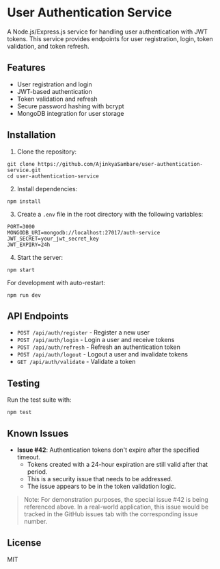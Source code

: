 # User Authentication Service

A Node.js/Express.js service for handling user authentication with JWT tokens. This service provides endpoints for user registration, login, token validation, and token refresh.

## Features

- User registration and login
- JWT-based authentication
- Token validation and refresh
- Secure password hashing with bcrypt
- MongoDB integration for user storage

## Installation

1. Clone the repository:
```
git clone https://github.com/AjinkyaSambare/user-authentication-service.git
cd user-authentication-service
```

2. Install dependencies:
```
npm install
```

3. Create a `.env` file in the root directory with the following variables:
```
PORT=3000
MONGODB_URI=mongodb://localhost:27017/auth-service
JWT_SECRET=your_jwt_secret_key
JWT_EXPIRY=24h
```

4. Start the server:
```
npm start
```

For development with auto-restart:
```
npm run dev
```

## API Endpoints

- `POST /api/auth/register` - Register a new user
- `POST /api/auth/login` - Login a user and receive tokens
- `POST /api/auth/refresh` - Refresh an authentication token
- `POST /api/auth/logout` - Logout a user and invalidate tokens
- `GET /api/auth/validate` - Validate a token

## Testing

Run the test suite with:
```
npm test
```

## Known Issues

- **Issue #42**: Authentication tokens don't expire after the specified timeout.
  - Tokens created with a 24-hour expiration are still valid after that period.
  - This is a security issue that needs to be addressed.
  - The issue appears to be in the token validation logic.

> Note: For demonstration purposes, the special issue #42 is being referenced above. In a real-world application, this issue would be tracked in the GitHub issues tab with the corresponding issue number.

## License

MIT
